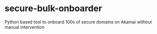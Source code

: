 # secure-bulk-onboarder
Python based tool to onboard 100s of secure domains on Akamai without manual intervention
